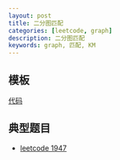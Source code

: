 ```yaml
---
layout: post
title: 二分图匹配
categories: [leetcode, graph]
description: 二分图匹配
keywords: graph, 匹配, KM
---
```



## 模板
[代码](https://oi-wiki.org/graph/graph-matching/bigraph-weight-match/)


## 典型题目
* [leetcode 1947](https://leetcode-cn.com/problems/maximum-compatibility-score-sum/)
